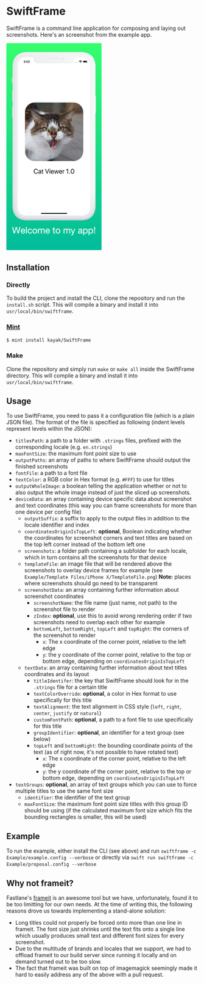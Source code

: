 # SwiftFrame

SwiftFrame is a command line application for composing and laying out screenshots. Here's an screenshot from the example app.

<img src="Example/ExampleScreenshot.png" alt="Framed Screenshot" width="250">

## Installation
### Directly
To build the project and install the CLI, clone the repository and run the `install.sh` script. This will compile a binary and install it into `usr/local/bin/swiftframe`.
### [Mint](https://github.com/yonaskolb/mint)
```
$ mint install kayak/SwiftFrame
```

### Make
Clone the repository and simply run `make` or `make all` inside the SwiftFrame directory. This will compile a binary and install it into `usr/local/bin/swiftframe`.

## Usage

To use SwiftFrame, you need to pass it a configuration file (which is a plain JSON file). The format of the file is specified as following (indent levels represent levels within the JSON):

* `titlesPath`: a path to a folder with `.strings` files, prefixed with the corresponding locale (e.g. `en.strings`)
* `maxFontSize`: the maximum font point size to use
* `outputPaths`: an array of paths to where SwiftFrame should output the finished screenshots
* `fontFile`: a path to a font file
* `textColor`: a RGB color in Hex format (e.g. `#FFF`) to use for titles
* `outputWholeImage`: a boolean telling the application whether or not to also output the whole image instead of just the sliced up screenshots.
* `deviceData`: an array containing device specific data about screenshot and text coordinates (this way you can frame screenshots for more than one device per config file)
  * `outputSuffix`: a suffix to apply to the output files in addition to the locale identifier and index
  * `coordinatesOriginIsTopLeft`: **optional**, Boolean indicating whether the coordinates for screenshot corners and text titles are based on the top left corner instead of the bottom left one
  * `screenshots`: a folder path containing a subfolder for each locale, which in turn contains all the screenshots for that device
  * `templateFile`: an image file that will be rendered above the screenshots to overlay device frames for example (see `Example/Template Files/iPhone X/TemplateFile.png`) **Note:** places where screenshots should go need to be transparent
  * `screenshotData`: an array containing further information about screenshot coordinates
    * `screenshotName`: the file name (just name, not path) to the screenshot file to render
    * `zIndex`: **optional**, use this to avoid wrong rendering order if two screenshots need to overlap each other for example
    * `bottomLeft`, `bottomRight`, `topLeft` and `topRight`: the corners of the screenshot to render
      * `x`: The x coordinate of the corner point, relative to the left edge
      * `y`: the y coordinate of the corner point, relative to the top or bottom edge, depending on `coordinatesOriginIsTopLeft`
  * `textData`: an array containing further information about text titles coordinates and its layout
    * `titleIdentifer`: the key that SwiftFrame should look for in the `.strings` file for a certain title
    * `textColorOverride`: **optional**, a color in Hex format to use specifically for this title
    * `textAlignment`: the text alignment in CSS style (`left`, `right`, `center`, `justify` or `natural`)
    * `customFontPath`: **optional**, a path to a font file to use specifically for this title
    * `groupIdentifier`: **optional**, an identifier for a text group (see below)
    * `topLeft` and `bottomRight`: the bounding coordinate points of the text (as of right now, it's not possible to have rotated text)
      * `x`: The x coordinate of the corner point, relative to the left edge
      * `y`: the y coordinate of the corner point, relative to the top or bottom edge, depending on `coordinatesOriginIsTopLeft` 
* `textGroups`: **optional**, an array of text groups which you can use to force multiple titles to use the same font size
  * `identifier`: the identifier of the text group
  * `maxFontSize`: the maximum font point size titles with this group ID should be using (if the calculated maximum font size which fits the bounding rectangles is smaller, this will be used) 

## Example

To run the example, either install the CLI (see above) and run `swiftframe -c Example/example.config --verbose` or directly via `swift run swiftframe -c Example/proposal.config --verbose`

## Why not frameit?

Fastlane's [frameit](https://github.com/fastlane/fastlane/tree/master/frameit) is an awesome tool but we have, unfortunately, found it to be too limitting for our own needs. At the time of writing this, the following reasons drove us towards implementing a stand-alone solution:

- Long titles could not properly be forced onto more than one line in frameit. The font size just shrinks until the text fits onto a single line which usually produces small text and different font sizes for every screenshot.
- Due to the multitude of brands and locales that we support, we had to offload frameit to our build server since running it locally and on demand turned out to be too slow.
- The fact that frameit was built on top of imagemagick seemingly made it hard to easily address any of the above with a pull request.
